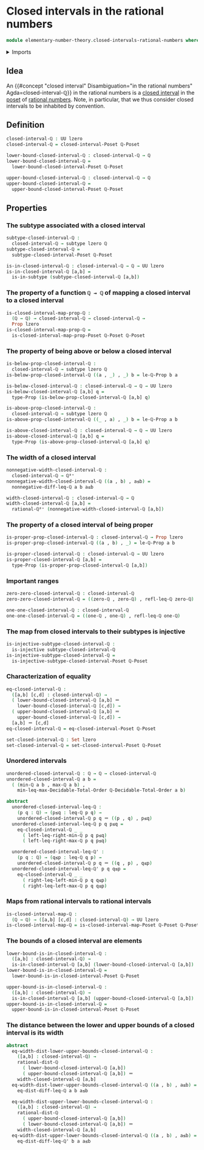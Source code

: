 # Closed intervals in the rational numbers

```agda
module elementary-number-theory.closed-intervals-rational-numbers where
```

<details><summary>Imports</summary>

```agda
open import elementary-number-theory.decidable-total-order-rational-numbers
open import elementary-number-theory.distance-rational-numbers
open import elementary-number-theory.inequality-rational-numbers
open import elementary-number-theory.maximum-rational-numbers
open import elementary-number-theory.minimum-rational-numbers
open import elementary-number-theory.multiplication-positive-rational-numbers
open import elementary-number-theory.multiplication-rational-numbers
open import elementary-number-theory.negative-rational-numbers
open import elementary-number-theory.nonnegative-rational-numbers
open import elementary-number-theory.positive-and-negative-rational-numbers
open import elementary-number-theory.positive-rational-numbers
open import elementary-number-theory.rational-numbers
open import elementary-number-theory.strict-inequality-rational-numbers

open import foundation.dependent-pair-types
open import foundation.identity-types
open import foundation.injective-maps
open import foundation.propositions
open import foundation.sets
open import foundation.subtypes
open import foundation.universe-levels

open import order-theory.closed-interval-preserving-maps-posets
open import order-theory.closed-intervals-posets
open import order-theory.decidable-total-orders
```

</details>

## Idea

An
{{#concept "closed interval" Disambiguation="in the rational numbers" Agda=closed-interval-ℚ}}
in the rational numbers is a
[closed interval](order-theory.closed-intervals-posets.md) in the
[poset](elementary-number-theory.inequality-rational-numbers.md) of
[rational numbers](elementary-number-theory.rational-numbers.md). Note, in
particular, that we thus consider closed intervals to be inhabited by
convention.

## Definition

```agda
closed-interval-ℚ : UU lzero
closed-interval-ℚ = closed-interval-Poset ℚ-Poset

lower-bound-closed-interval-ℚ : closed-interval-ℚ → ℚ
lower-bound-closed-interval-ℚ =
  lower-bound-closed-interval-Poset ℚ-Poset

upper-bound-closed-interval-ℚ : closed-interval-ℚ → ℚ
upper-bound-closed-interval-ℚ =
  upper-bound-closed-interval-Poset ℚ-Poset
```

## Properties

### The subtype associated with a closed interval

```agda
subtype-closed-interval-ℚ :
  closed-interval-ℚ → subtype lzero ℚ
subtype-closed-interval-ℚ =
  subtype-closed-interval-Poset ℚ-Poset

is-in-closed-interval-ℚ : closed-interval-ℚ → ℚ → UU lzero
is-in-closed-interval-ℚ [a,b] =
  is-in-subtype (subtype-closed-interval-ℚ [a,b])
```

### The property of a function `ℚ → ℚ` of mapping a closed interval to a closed interval

```agda
is-closed-interval-map-prop-ℚ :
  (ℚ → ℚ) → closed-interval-ℚ → closed-interval-ℚ →
  Prop lzero
is-closed-interval-map-prop-ℚ =
  is-closed-interval-map-prop-Poset ℚ-Poset ℚ-Poset
```

### The property of being above or below a closed interval

```agda
is-below-prop-closed-interval-ℚ :
  closed-interval-ℚ → subtype lzero ℚ
is-below-prop-closed-interval-ℚ ((a , _) , _) b = le-ℚ-Prop b a

is-below-closed-interval-ℚ : closed-interval-ℚ → ℚ → UU lzero
is-below-closed-interval-ℚ [a,b] q =
  type-Prop (is-below-prop-closed-interval-ℚ [a,b] q)

is-above-prop-closed-interval-ℚ :
  closed-interval-ℚ → subtype lzero ℚ
is-above-prop-closed-interval-ℚ ((_ , a) , _) b = le-ℚ-Prop a b

is-above-closed-interval-ℚ : closed-interval-ℚ → ℚ → UU lzero
is-above-closed-interval-ℚ [a,b] q =
  type-Prop (is-above-prop-closed-interval-ℚ [a,b] q)
```

### The width of a closed interval

```agda
nonnegative-width-closed-interval-ℚ :
  closed-interval-ℚ → ℚ⁰⁺
nonnegative-width-closed-interval-ℚ ((a , b) , a≤b) =
  nonnegative-diff-leq-ℚ a b a≤b

width-closed-interval-ℚ : closed-interval-ℚ → ℚ
width-closed-interval-ℚ [a,b] =
  rational-ℚ⁰⁺ (nonnegative-width-closed-interval-ℚ [a,b])
```

### The property of a closed interval of being proper

```agda
is-proper-prop-closed-interval-ℚ : closed-interval-ℚ → Prop lzero
is-proper-prop-closed-interval-ℚ ((a , b) , _) = le-ℚ-Prop a b

is-proper-closed-interval-ℚ : closed-interval-ℚ → UU lzero
is-proper-closed-interval-ℚ [a,b] =
  type-Prop (is-proper-prop-closed-interval-ℚ [a,b])
```

### Important ranges

```agda
zero-zero-closed-interval-ℚ : closed-interval-ℚ
zero-zero-closed-interval-ℚ = ((zero-ℚ , zero-ℚ) , refl-leq-ℚ zero-ℚ)

one-one-closed-interval-ℚ : closed-interval-ℚ
one-one-closed-interval-ℚ = ((one-ℚ , one-ℚ) , refl-leq-ℚ one-ℚ)
```

### The map from closed intervals to their subtypes is injective

```agda
is-injective-subtype-closed-interval-ℚ :
  is-injective subtype-closed-interval-ℚ
is-injective-subtype-closed-interval-ℚ =
  is-injective-subtype-closed-interval-Poset ℚ-Poset
```

### Characterization of equality

```agda
eq-closed-interval-ℚ :
  ([a,b] [c,d] : closed-interval-ℚ) →
  ( lower-bound-closed-interval-ℚ [a,b] ＝
    lower-bound-closed-interval-ℚ [c,d]) →
  ( upper-bound-closed-interval-ℚ [a,b] ＝
    upper-bound-closed-interval-ℚ [c,d]) →
  [a,b] ＝ [c,d]
eq-closed-interval-ℚ = eq-closed-interval-Poset ℚ-Poset

set-closed-interval-ℚ : Set lzero
set-closed-interval-ℚ = set-closed-interval-Poset ℚ-Poset
```

### Unordered intervals

```agda
unordered-closed-interval-ℚ : ℚ → ℚ → closed-interval-ℚ
unordered-closed-interval-ℚ a b =
  ( (min-ℚ a b , max-ℚ a b) ,
    min-leq-max-Decidable-Total-Order ℚ-Decidable-Total-Order a b)

abstract
  unordered-closed-interval-leq-ℚ :
    (p q : ℚ) → (p≤q : leq-ℚ p q) →
    unordered-closed-interval-ℚ p q ＝ ((p , q) , p≤q)
  unordered-closed-interval-leq-ℚ p q p≤q =
    eq-closed-interval-ℚ _ _
      ( left-leq-right-min-ℚ p q p≤q)
      ( left-leq-right-max-ℚ p q p≤q)

  unordered-closed-interval-leq-ℚ' :
    (p q : ℚ) → (q≤p : leq-ℚ q p) →
    unordered-closed-interval-ℚ p q ＝ ((q , p) , q≤p)
  unordered-closed-interval-leq-ℚ' p q q≤p =
    eq-closed-interval-ℚ _ _
      ( right-leq-left-min-ℚ p q q≤p)
      ( right-leq-left-max-ℚ p q q≤p)
```

### Maps from rational intervals to rational intervals

```agda
is-closed-interval-map-ℚ :
  (ℚ → ℚ) → ([a,b] [c,d] : closed-interval-ℚ) → UU lzero
is-closed-interval-map-ℚ = is-closed-interval-map-Poset ℚ-Poset ℚ-Poset
```

### The bounds of a closed interval are elements

```agda
lower-bound-is-in-closed-interval-ℚ :
  ([a,b] : closed-interval-ℚ) →
  is-in-closed-interval-ℚ [a,b] (lower-bound-closed-interval-ℚ [a,b])
lower-bound-is-in-closed-interval-ℚ =
  lower-bound-is-in-closed-interval-Poset ℚ-Poset

upper-bound-is-in-closed-interval-ℚ :
  ([a,b] : closed-interval-ℚ) →
  is-in-closed-interval-ℚ [a,b] (upper-bound-closed-interval-ℚ [a,b])
upper-bound-is-in-closed-interval-ℚ =
  upper-bound-is-in-closed-interval-Poset ℚ-Poset
```

### The distance between the lower and upper bounds of a closed interval is its width

```agda
abstract
  eq-width-dist-lower-upper-bounds-closed-interval-ℚ :
    ([a,b] : closed-interval-ℚ) →
    rational-dist-ℚ
      ( lower-bound-closed-interval-ℚ [a,b])
      ( upper-bound-closed-interval-ℚ [a,b]) ＝
    width-closed-interval-ℚ [a,b]
  eq-width-dist-lower-upper-bounds-closed-interval-ℚ ((a , b) , a≤b) =
    eq-dist-diff-leq-ℚ a b a≤b

  eq-width-dist-upper-lower-bounds-closed-interval-ℚ :
    ([a,b] : closed-interval-ℚ) →
    rational-dist-ℚ
      ( upper-bound-closed-interval-ℚ [a,b])
      ( lower-bound-closed-interval-ℚ [a,b]) ＝
    width-closed-interval-ℚ [a,b]
  eq-width-dist-upper-lower-bounds-closed-interval-ℚ ((a , b) , a≤b) =
    eq-dist-diff-leq-ℚ' b a a≤b
```
